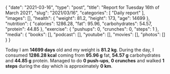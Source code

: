 {
    "date": "2021-03-16",
    "type": "post",
    "title": "Report for Tuesday 16th of March 2021",
    "slug": "2021\/03\/16",
    "categories": [
        "Daily report"
    ],
    "images": [],
    "health": {
        "weight": 81.2,
        "height": 173,
        "age": 14699
    },
    "nutrition": {
        "calories": 1286.28,
        "fat": 95.96,
        "carbohydrates": 54.57,
        "protein": 44.85
    },
    "exercise": {
        "pushups": 0,
        "crunches": 0,
        "steps": 1
    },
    "media": {
        "books": [],
        "podcast": [],
        "youtube": [],
        "movies": [],
        "photos": []
    }
}

Today I am <strong>14699 days</strong> old and my weight is <strong>81.2 kg</strong>. During the day, I consumed <strong>1286.28 kcal</strong> coming from <strong>95.96 g</strong> fat, <strong>54.57 g</strong> carbohydrates and <strong>44.85 g</strong> protein. Managed to do <strong>0 push-ups</strong>, <strong>0 crunches</strong> and walked <strong>1 steps</strong> during the day which is approximately <strong>0 km</strong>.